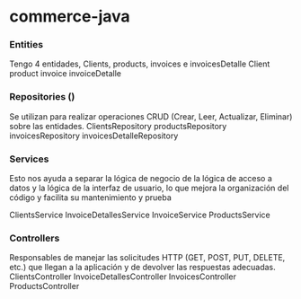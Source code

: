 # commerce-java

### Entities 
Tengo 4 entidades, Clients, products, invoices e invoicesDetalle
Client
product
invoice
invoiceDetalle



### Repositories ()
Se utilizan para realizar operaciones CRUD (Crear, Leer, Actualizar, Eliminar) sobre las entidades.
ClientsRepository
productsRepository
invoicesRepository
invoicesDetalleRepository

### Services
Esto nos ayuda a separar la lógica de negocio de la lógica de acceso a datos y la lógica de la interfaz de usuario, lo que mejora la organización del código y facilita su mantenimiento y prueba

ClientsService
InvoiceDetallesService
InvoiceService
ProductsService

### Controllers
Responsables de manejar las solicitudes HTTP (GET, POST, PUT, DELETE, etc.) que llegan a la aplicación y de devolver las respuestas adecuadas.
ClientsController
InvoiceDetallesController
InvoicesController
ProductsController
